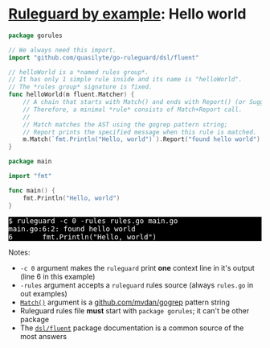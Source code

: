# [Ruleguard by example](https://go-ruleguard.github.io/by-example/): Hello world

```go
package gorules

// We always need this import.
import "github.com/quasilyte/go-ruleguard/dsl/fluent"

// helloWorld is a *named rules group*.
// It has only 1 simple rule inside and its name is "helloWorld".
// The *rules group* signature is fixed.
func helloWorld(m fluent.Matcher) {
	// A chain that starts with Match() and ends with Report() (or Suggest) call called a *rule*.
	// Therefore, a minimal *rule* consists of Match+Report call.
	//
	// Match matches the AST using the gogrep pattern string;
	// Report prints the specified message when this rule is matched.
	m.Match(`fmt.Println("Hello, world")`).Report("found hello world")
}
```

```go
package main

import "fmt"

func main() {
	fmt.Println("Hello, world")
}
```

<pre style="color: white; background-color: black">
$ ruleguard -c 0 -rules rules.go main.go
main.go:6:2: found hello world
6		fmt.Println("Hello, world")
</pre>

Notes:
* `-c 0` argument makes the `ruleguard` print **one** context line in it's output (line 6 in this example)
* `-rules` argument accepts a `ruleguard` rules source (always `rules.go` in out examples)
* [`Match()`](https://pkg.go.dev/github.com/quasilyte/go-ruleguard/dsl/fluent#Matcher.Match) argument is a [github.com/mvdan/gogrep](https://github.com/mvdan/gogrep) pattern string
* Ruleguard rules file **must** start with `package gorules`; it can't be other package
* The [`dsl/fluent`](https://pkg.go.dev/github.com/quasilyte/go-ruleguard/dsl/fluent) package documentation is a common source of the most answers
